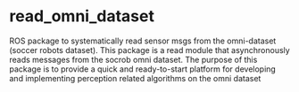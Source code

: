 read_omni_dataset
=================

ROS package to systematically read sensor msgs from the omni-dataset (soccer robots dataset).
This package is a read module that asynchronously reads messages from the socrob omni dataset. The purpose of this package is to provide a quick and ready-to-start platform for developing and implementing perception related algorithms on the omni dataset

